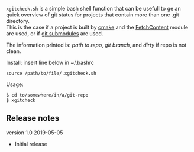 `xgitcheck.sh` is a simple bash shell function that can be usefull to ge an quick overview
of git status for projects that contain more than one .git directory.  
This is the case if a project is built by [cmake](https://cmake.org/) and the 
[FetchContent](https://cmake.org/cmake/help/latest/module/FetchContent.html) module are used,
or if [git submodules](https://git-scm.com/book/en/v2/Git-Tools-Submodules) are used.

The information printed is: _path to repo_, _git branch_, and _dirty_ if repo is not clean.

Install: insert line below in ~/.bashrc

    source /path/to/file/.xgitcheck.sh
	
Usage:
~~~
$ cd to/somewhere/in/a/git-repo
$ xgitcheck
~~~

## Release notes

version 1.0 2019-05-05
- Initial release

